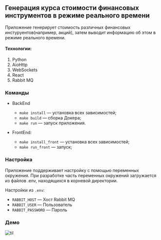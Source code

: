 Генерация курса стоимости финансовых инструментов в режиме реального времени
-----------------------------------------------------

Приложение генерирует стоимость различных финансовых инстуруентов(например, акций), затем выводит информацию об этом в режиме реального времени.

#### Технологии:
   1. Python
   2. AioHttp
   3. WebSockets
   4. React
   5. Rabbit MQ

### Команды
- BackEnd
    - `make install` — установка всех зависимостей;
    - `make build` — сборка Докера;
    - `make run` — запуск приложения.
    
- FrontEnd:
    - `make install_front` — установка всех зависимостей;
    - `make run_front` — запуск;


### Настройка

Приложение поддерживает настройку с помощью переменных окружения. При
разработке часть переменных окружений загружается из файлов .env,
находящихся в корневой директории.


Настройки из `.env`:

- `RABBIT_HOST` — Хост Rabbit MQ
- `RABBIT_USER` — Пользователь
- `RABBIT_PASSWORD` — Пароль

### Демо
![til](./static/screencast.gif)

